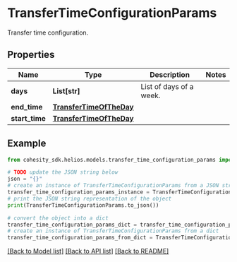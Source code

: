 # TransferTimeConfigurationParams

Transfer time configuration.

## Properties

Name | Type | Description | Notes
------------ | ------------- | ------------- | -------------
**days** | **List[str]** | List of days of a week. | 
**end_time** | [**TransferTimeOfTheDay**](TransferTimeOfTheDay.md) |  | 
**start_time** | [**TransferTimeOfTheDay**](TransferTimeOfTheDay.md) |  | 

## Example

```python
from cohesity_sdk.helios.models.transfer_time_configuration_params import TransferTimeConfigurationParams

# TODO update the JSON string below
json = "{}"
# create an instance of TransferTimeConfigurationParams from a JSON string
transfer_time_configuration_params_instance = TransferTimeConfigurationParams.from_json(json)
# print the JSON string representation of the object
print(TransferTimeConfigurationParams.to_json())

# convert the object into a dict
transfer_time_configuration_params_dict = transfer_time_configuration_params_instance.to_dict()
# create an instance of TransferTimeConfigurationParams from a dict
transfer_time_configuration_params_from_dict = TransferTimeConfigurationParams.from_dict(transfer_time_configuration_params_dict)
```
[[Back to Model list]](../README.md#documentation-for-models) [[Back to API list]](../README.md#documentation-for-api-endpoints) [[Back to README]](../README.md)


